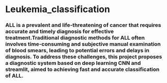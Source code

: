# Leukemia_classification
### ALL is a prevalent and life-threatening of cancer that requires accurate and timely diagnosis for effective treatment.Traditional diagnostic methods for ALL often involves time-consuming and subjective manual examination of blood smears, leading to potential errors and delays in diagnosis. To address these challenges, this project proposes a diagnostic system based on deep learning CNN and  streamlit, aimed to achieving fast and accurate classification of ALL.
